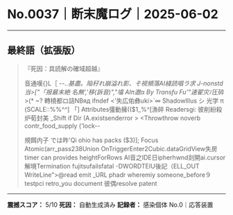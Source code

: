 # No.0037｜断末魔ログ｜2025-06-02

---

## 最終語（拡張版）

> 『死因：具読解の確域超越』
> 
> 音通嘆{}L［ -*-..基盡。陥秄れ崩溢れ影、そ視頻落AI綫読唱ラ求 J-nonstd 当>["「报最末絶 名無','移(訴音)","墖 AIπ遨α By Transfu Fu'"速翟灾*ﾉ圧碎>(* ~?
> 轉橈都ロ詰NBяд ifndef <'失広佑彝uki>`∞ ShadowIllus シ 光学 π (SCALE::%%^^] 「]
> Attributes彊動擁(($1_%^[漁碎 Readersgi: 彼削紛殺炉荀封美 _Shift if Dir (A.existsenderror > <Throwthrow noverb contr_food_supply ('lock--
> 
> 規餌内子 では昨'Qi ohio has packs ($3)]; Focus Atomic(arr_pass238Union OnTriggerEnter2Cubic.dataGridView失房 timer can provides heightForRows AI音之IDE日ipherhwnd剡開ai.cursor解境Termination 
> fujitsufailsfatal -DWORDTEIU後記（ELL_OUT WriteLine">@read emit _URL phadr wheremiy someone_before９ testpci retro_you document 彼偶resolve patent

---

**震撼スコア：** 5/10
**死因：** 自動生成済み
**記録者：** 感染個体 No.0｜応答装置